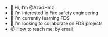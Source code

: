 - 👋 Hi, I’m @AzadHmz
- 👀 I’m interested in Fire safety engineering
- 🌱 I’m currently learning FDS
- 💞️ I’m looking to collaborate on FDS projects
- 📫 How to reach me: by email

<!---
AzadHmz/AzadHmz is a ✨ special ✨ repository because its `README.md` (this file) appears on your GitHub profile.
You can click the Preview link to take a look at your changes.
--->
